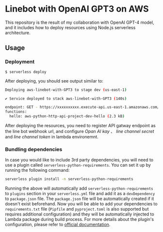 
# Linebot with OpenAI GPT3 on AWS

This repository is the result of my collaboration with OpenAI GPT-4 model, and it includes how to deploy resources using Node.js serverless architecture.

## Usage

### Deployment

```
$ serverless deploy
```

After deploying, you should see output similar to:

```bash
Deploying aws-linebot-with-GPT3 to stage dev (us-east-1)

✔ Service deployed to stack aws-linebot-with-GPT3 (140s)

endpoint: GET - https://xxxxxxxxxx.execute-api.us-east-1.amazonaws.com/
functions:
  hello: aws-python-http-api-project-dev-hello (2.3 kB)
```

After deploying the resources, you need to register API gatway endpoint as the line bot webhook url, and configure *Opan AI kay* 、 *line channel secret* and *line channel token* in lambda environemnt.


### Bundling dependencies

In case you would like to include 3rd party dependencies, you will need to use a plugin called `serverless-python-requirements`. You can set it up by running the following command:

```bash
serverless plugin install -n serverless-python-requirements
```

Running the above will automatically add `serverless-python-requirements` to `plugins` section in your `serverless.yml` file and add it as a `devDependency` to `package.json` file. The `package.json` file will be automatically created if it doesn't exist beforehand. Now you will be able to add your dependencies to `requirements.txt` file (`Pipfile` and `pyproject.toml` is also supported but requires additional configuration) and they will be automatically injected to Lambda package during build process. For more details about the plugin's configuration, please refer to [official documentation](https://github.com/UnitedIncome/serverless-python-requirements).
